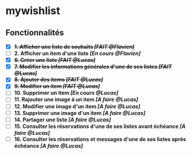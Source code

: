 # mywishlist

## Fonctionnalités
- [x] ~~**1. Afficher une liste de souhaits _[FAIT @Flavien]_**~~
- [ ] **2. Afficher un item d'une liste _[En cours @Flavien]_**
- [X] ~~**6. Créer une liste _[FAIT @Lucas]_**~~
- [X] ~~**7. Modifier les informations générales d'une de ses listes _[FAIT @Lucas]_**~~
- [X] ~~**8. Ajouter des items _[FAIT @Lucas]_**~~
- [X] ~~**9. Modifier un item _[FAIT @Lucas]_**~~
- [ ] **10. Supprimer un item _[En cours @Lucas]_**
- [ ] **11. Rajouter une image à un item _[A faire @Lucas]_**
- [ ] **12. Modifier une image d'un item _[A faire @Lucas]_**
- [ ] **13. Supprimer une image d'un item _[A faire @Lucas]_**
- [ ] **14. Partager une liste _[A faire @Lucas]_**
- [ ] **15. Consulter les réservations d'une de ses listes avant échéance _[A faire @Lucas]_**
- [ ] **16. Consulter les réservations et messages d'une de ses listes après échéance _[A faire @Lucas]_**
